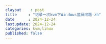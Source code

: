 ```yaml
---
clayout    : post
title     : "记录一次kvm下Windows蓝屏问题-zh"
date      : 2024-12-24
lastupdate: 2024-12-24
categories: kvm,linux
published: false
---
```



